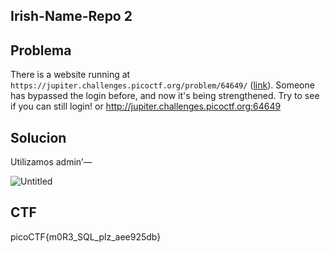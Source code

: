 ## **Irish-Name-Repo 2**

## Problema

There is a website running at `https://jupiter.challenges.picoctf.org/problem/64649/` ([link](https://jupiter.challenges.picoctf.org/problem/64649/)).
 Someone has bypassed the login before, and now it's being strengthened.
 Try to see if you can still login! or 
http://jupiter.challenges.picoctf.org:64649

## Solucion

Utilizamos admin’— 

![Untitled](https://prod-files-secure.s3.us-west-2.amazonaws.com/60379833-0249-4197-949e-08a049895cd7/b4394442-c346-418a-877a-87ef564a6a37/Untitled.png)

## CTF

picoCTF{m0R3_SQL_plz_aee925db}